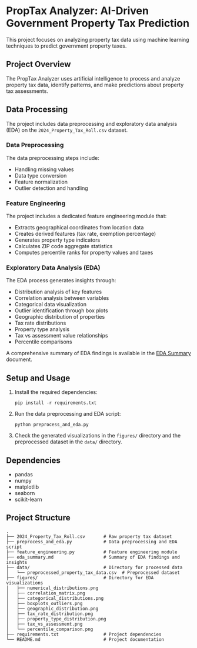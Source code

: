 # PropTax Analyzer: AI-Driven Government Property Tax Prediction

This project focuses on analyzing property tax data using machine learning techniques to predict government property taxes.

## Project Overview

The PropTax Analyzer uses artificial intelligence to process and analyze property tax data, identify patterns, and make predictions about property tax assessments.

## Data Processing

The project includes data preprocessing and exploratory data analysis (EDA) on the `2024_Property_Tax_Roll.csv` dataset.

### Data Preprocessing

The data preprocessing steps include:
- Handling missing values
- Data type conversion
- Feature normalization
- Outlier detection and handling

### Feature Engineering

The project includes a dedicated feature engineering module that:
- Extracts geographical coordinates from location data
- Creates derived features (tax rate, exemption percentage)
- Generates property type indicators
- Calculates ZIP code aggregate statistics
- Computes percentile ranks for property values and taxes

### Exploratory Data Analysis (EDA)

The EDA process generates insights through:
- Distribution analysis of key features
- Correlation analysis between variables
- Categorical data visualization
- Outlier identification through box plots
- Geographic distribution of properties
- Tax rate distributions
- Property type analysis
- Tax vs assessment value relationships
- Percentile comparisons

A comprehensive summary of EDA findings is available in the [EDA Summary](eda_summary.md) document.

## Setup and Usage

1. Install the required dependencies:
   ```
   pip install -r requirements.txt
   ```

2. Run the data preprocessing and EDA script:
   ```
   python preprocess_and_eda.py
   ```

3. Check the generated visualizations in the `figures/` directory and the preprocessed dataset in the `data/` directory.

## Dependencies

- pandas
- numpy
- matplotlib
- seaborn
- scikit-learn

## Project Structure

```
.
├── 2024_Property_Tax_Roll.csv       # Raw property tax dataset
├── preprocess_and_eda.py            # Data preprocessing and EDA script
├── feature_engineering.py           # Feature engineering module
├── eda_summary.md                   # Summary of EDA findings and insights
├── data/                            # Directory for processed data
│   └── preprocessed_property_tax_data.csv  # Preprocessed dataset
├── figures/                         # Directory for EDA visualizations
│   ├── numerical_distributions.png
│   ├── correlation_matrix.png
│   ├── categorical_distributions.png
│   ├── boxplots_outliers.png
│   ├── geographic_distribution.png
│   ├── tax_rate_distribution.png
│   ├── property_type_distribution.png
│   ├── tax_vs_assessment.png
│   └── percentile_comparison.png
├── requirements.txt                 # Project dependencies
└── README.md                        # Project documentation
``` 